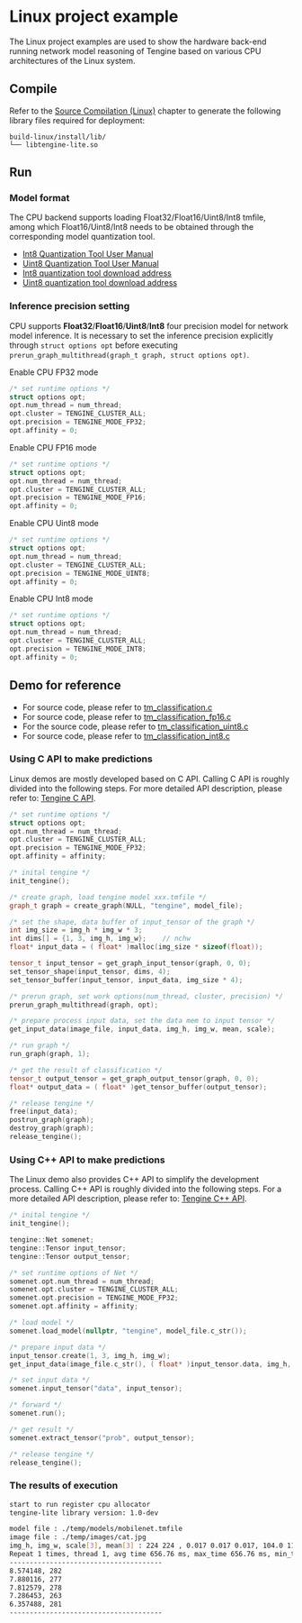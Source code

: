 # Linux project example

The Linux project examples are used to show the hardware back-end running network model reasoning of Tengine based on various CPU architectures of the Linux system.

## Compile

Refer to the [Source Compilation (Linux)](../source_compile/compile_linux.md) chapter to generate the following library files required for deployment:

```
build-linux/install/lib/
└── libtengine-lite.so
```

## Run

### Model format

The CPU backend supports loading Float32/Float16/Uint8/Int8 tmfile, among which Float16/Uint8/Int8 needs to be obtained through the corresponding model quantization tool.

- [Int8 Quantization Tool User Manual](../user_guides/quant_tool_int8.md)
- [Uint8 Quantization Tool User Manual](../user_guides/quant_tool_uint8.md)
- [Int8 quantization tool download address](https://github.com/OAID/Tengine/releases/download/lite-v1.3/quant_tool_int8)
- [Uint8 quantization tool download address](https://github.com/OAID/Tengine/releases/download/lite-v1.3/quant_tool_uint8)
### Inference precision setting

CPU supports **Float32**/**Float16**/**Uint8**/**Int8** four precision model for network model inference. It is necessary to  set the inference precision explicitly through `struct options opt` before executing `prerun_graph_multithread(graph_t graph, struct options opt)`.

Enable CPU FP32 mode

```c++
/* set runtime options */
struct options opt;
opt.num_thread = num_thread;
opt.cluster = TENGINE_CLUSTER_ALL;
opt.precision = TENGINE_MODE_FP32;
opt.affinity = 0;
```

Enable CPU FP16 mode

```c++
/* set runtime options */
struct options opt;
opt.num_thread = num_thread;
opt.cluster = TENGINE_CLUSTER_ALL;
opt.precision = TENGINE_MODE_FP16;
opt.affinity = 0;
```

Enable CPU Uint8 mode

```c++
/* set runtime options */
struct options opt;
opt.num_thread = num_thread;
opt.cluster = TENGINE_CLUSTER_ALL;
opt.precision = TENGINE_MODE_UINT8;
opt.affinity = 0;
```

Enable CPU Int8 mode

```c++
/* set runtime options */
struct options opt;
opt.num_thread = num_thread;
opt.cluster = TENGINE_CLUSTER_ALL;
opt.precision = TENGINE_MODE_INT8;
opt.affinity = 0;
```

## Demo for reference

- For source code, please refer to [tm_classification.c](https://github.com/OAID/Tengine/blob/tengine-lite/examples/tm_classification.c)
- For source code, please refer to [tm_classification_fp16.c](https://github.com/OAID/Tengine/blob/tengine-lite/examples/tm_classification_fp16.c)
- For the source code, please refer to [tm_classification_uint8.c](https://github.com/OAID/Tengine/blob/tengine-lite/examples/tm_classification_uint8.c)
- For source code, please refer to [tm_classification_int8.c](https://github.com/OAID/Tengine/blob/tengine-lite/examples/tm_classification_int8.c)

### Using C API to make predictions

Linux demos are mostly developed based on C API. Calling C API is roughly divided into the following steps. For more detailed API description, please refer to: [Tengine C API](../api_reference/c_api_doc.md).

```c++
/* set runtime options */
struct options opt;
opt.num_thread = num_thread;
opt.cluster = TENGINE_CLUSTER_ALL;
opt.precision = TENGINE_MODE_FP32;
opt.affinity = affinity;

/* inital tengine */
init_tengine();

/* create graph, load tengine model xxx.tmfile */
graph_t graph = create_graph(NULL, "tengine", model_file);

/* set the shape, data buffer of input_tensor of the graph */
int img_size = img_h * img_w * 3;
int dims[] = {1, 3, img_h, img_w};    // nchw
float* input_data = ( float* )malloc(img_size * sizeof(float));

tensor_t input_tensor = get_graph_input_tensor(graph, 0, 0);
set_tensor_shape(input_tensor, dims, 4);
set_tensor_buffer(input_tensor, input_data, img_size * 4);

/* prerun graph, set work options(num_thread, cluster, precision) */
prerun_graph_multithread(graph, opt);

/* prepare process input data, set the data mem to input tensor */
get_input_data(image_file, input_data, img_h, img_w, mean, scale);

/* run graph */
run_graph(graph, 1);

/* get the result of classification */
tensor_t output_tensor = get_graph_output_tensor(graph, 0, 0);
float* output_data = ( float* )get_tensor_buffer(output_tensor);

/* release tengine */
free(input_data);
postrun_graph(graph);
destroy_graph(graph);
release_tengine();
```

### Using C++ API to make predictions

The Linux demo also provides C++ API to simplify the development process. Calling C++ API is roughly divided into the following steps. For a more detailed API description, please refer to: [Tengine C++ API](../api_reference/cxx_api_doc.md).

```c++
/* inital tengine */
init_tengine();

tengine::Net somenet;
tengine::Tensor input_tensor;
tengine::Tensor output_tensor;

/* set runtime options of Net */
somenet.opt.num_thread = num_thread;
somenet.opt.cluster = TENGINE_CLUSTER_ALL;
somenet.opt.precision = TENGINE_MODE_FP32;
somenet.opt.affinity = affinity;

/* load model */
somenet.load_model(nullptr, "tengine", model_file.c_str());

/* prepare input data */
input_tensor.create(1, 3, img_h, img_w);
get_input_data(image_file.c_str(), ( float* )input_tensor.data, img_h, img_w, mean, scale);

/* set input data */
somenet.input_tensor("data", input_tensor);

/* forward */
somenet.run();

/* get result */
somenet.extract_tensor("prob", output_tensor);

/* release tengine */
release_tengine();
```

### The results of execution

```bash
start to run register cpu allocator
tengine-lite library version: 1.0-dev

model file : ./temp/models/mobilenet.tmfile
image file : ./temp/images/cat.jpg
img_h, img_w, scale[3], mean[3] : 224 224 , 0.017 0.017 0.017, 104.0 116.7 122.7
Repeat 1 times, thread 1, avg time 656.76 ms, max_time 656.76 ms, min_time 656.76 ms
--------------------------------------
8.574148, 282
7.880116, 277
7.812579, 278
7.286453, 263
6.357488, 281
--------------------------------------
```
